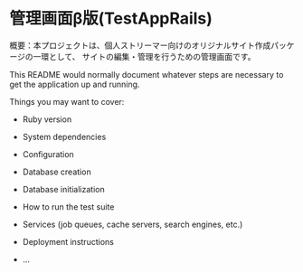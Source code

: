 # 管理画面β版(TestAppRails)
概要：本プロジェクトは、個人ストリーマー向けのオリジナルサイト作成パッケージの一環として、  サイトの編集・管理を行うための管理画面です。


This README would normally document whatever steps are necessary to get the
application up and running.

Things you may want to cover:

* Ruby version

* System dependencies

* Configuration

* Database creation

* Database initialization

* How to run the test suite

* Services (job queues, cache servers, search engines, etc.)

* Deployment instructions

* ...
